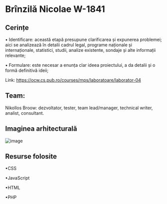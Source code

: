 # Brînzilă Nicolae W-1841


## Cerințe 
  • Identificare: această etapă presupune clarificarea și expunerea
problemei; aici se analizează în detalii cadrul legal, programe
naționale și internaționale, statistici, studii, analize existente, sondaje și alte informații relevante;

  • Formulare: este necesar a enunța clar ideea proiectului, a da detalii și o formă definitivă ideii;
  
  Link: https://ocw.cs.pub.ro/courses/mps/laboratoare/laborator-04
  
## Team: 
Nikollos Broow: dezvoltator, tester, team lead/manager, technical writer, analist, consultant.

## Imaginea arhitecturală

![image](https://gblobscdn.gitbook.com/assets%2F-LC_5HzGN5YrUWcolXKK%2F-LHU64cOfPdyl_ExTsXE%2F-LHUDSEfkwkgj50Q39yA%2Finfographic-3.png?alt=media&token=4e685e8e-c2a2-473f-b2b6-a942b7b0d186)

## Resurse folosite

•CSS

•JavaScript

•HTML

•PHP
